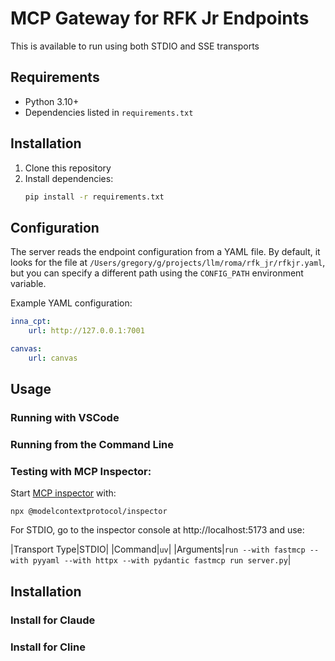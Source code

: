 # MCP Gateway for RFK Jr Endpoints

This is available to run using both STDIO and SSE transports

## Requirements

- Python 3.10+
- Dependencies listed in `requirements.txt`

## Installation

1. Clone this repository
2. Install dependencies:
   ```bash
   pip install -r requirements.txt
   ```

## Configuration

The server reads the endpoint configuration from a YAML file. By default, it looks for the file at `/Users/gregory/g/projects/llm/roma/rfk_jr/rfkjr.yaml`, but you can specify a different path using the `CONFIG_PATH` environment variable.

Example YAML configuration:
```yaml
inna_cpt:
    url: http://127.0.0.1:7001

canvas:
    url: canvas
```

## Usage

### Running with VSCode

### Running from the Command Line

### Testing with MCP Inspector:


Start [MCP inspector](https://github.com/modelcontextprotocol/inspector) with:

```
npx @modelcontextprotocol/inspector
```

For STDIO, go to the inspector console at http://localhost:5173 and use:

|Transport Type|STDIO|
|Command|`uv`|
|Arguments|`run --with fastmcp --with pyyaml --with httpx --with pydantic fastmcp run server.py`|

## Installation

### Install for Claude

### Install for Cline
